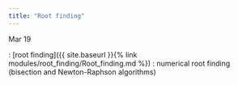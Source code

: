 ```yaml
---
title: "Root finding"
---
```


Mar 19

: [root finding]({{ site.baseurl }}{% link modules/root_finding/Root_finding.md %})
  : numerical root finding (bisection and Newton-Raphson algorithms)

